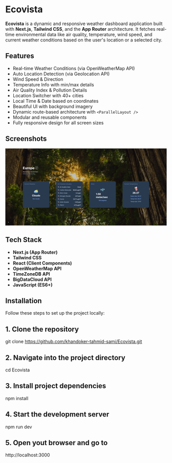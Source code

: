# Ecovista

**Ecovista** is a dynamic and responsive weather dashboard application built with **Next.js**, **Tailwind CSS**, and the **App Router** architecture. It fetches real-time environmental data like air quality, temperature, wind speed, and current weather conditions based on the user's location or a selected city.

## Features

- Real-time Weather Conditions (via OpenWeatherMap API)
- Auto Location Detection (via Geolocation API)
- Wind Speed & Direction
- Temperature Info with min/max details
- Air Quality Index & Pollution Details
- Location Switcher with 40+ cities
- Local Time & Date based on coordinates
- Beautiful UI with background imagery
- Dynamic route-based architecture with `<ParallelLayout />`
- Modular and reusable components
- Fully responsive design for all screen sizes

## Screenshots

![Ecovista Screenshot](./ecovista.PNG)

## Tech Stack

- **Next.js (App Router)**
- **Tailwind CSS**
- **React (Client Components)**
- **OpenWeatherMap API**
- **TimeZoneDB API**
- **BigDataCloud API**
- **JavaScript (ES6+)**

## Installation

Follow these steps to set up the project locally:

## 1. Clone the repository

git clone https://github.com/khandoker-tahmid-sami/Ecovista.git

## 2. Navigate into the project directory

cd Ecovista

## 3. Install project dependencies

npm install

## 4. Start the development server

npm run dev

## 5. Open yout browser and go to

http://localhost:3000
